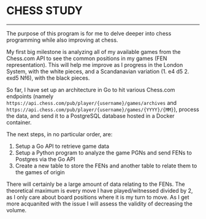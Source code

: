 
# CHESS STUDY

---

The purpose of this program is for me to delve deeper into chess programming while also improving at chess.

My first big milestone is analyzing all of my available games from the Chess.com API to see the common positions 
in my games (FEN representation). This will help me improve as I progress in the London System, with the white pieces,
and a Scandanavian variation (1. e4 d5 2. exd5 Nf6), with the black pieces.

So far, I have set up an architecture in Go to hit various Chess.com endpoints (namely `https://api.chess.com/pub/player/{username}/games/archives`
and `https://api.chess.com/pub/player/{username}/games/{YYYY}/{MM}`), process the data, and send it to a PostgreSQL database hosted in a Docker container.

The next steps, in no particular order, are:
1. Setup a Go API to retrieve game data
2. Setup a Python program to analyze the game PGNs and send FENs to Postgres via the Go API
3. Create a new table to store the FENs and another table to relate them to the games of origin

There will certainly be a large amount of data relating to the FENs. The theoretical maximum is every move I have played/witnessed divided by 2, as
I only care about board positions where it is my turn to move. As I get more acquanited with the issue I will assess the validity of decreasing the volume.



























